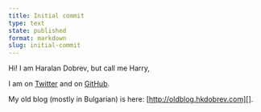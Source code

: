 ```yaml
---
title: Initial commit
type: text
state: published
format: markdown
slug: initial-commit
---
```

Hi! I am Haralan Dobrev, but call me Harry,

I am on [Twitter](https://twitter.com/hkdobrev) and on [GitHub](https://github.com/hkdobrev).

My old blog (mostly in Bulgarian) is here: [http://oldblog.hkdobrev.com][].
